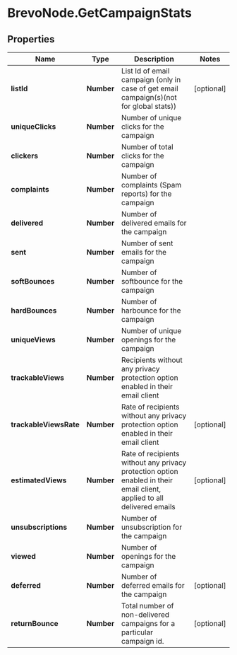 # BrevoNode.GetCampaignStats

## Properties
Name | Type | Description | Notes
------------ | ------------- | ------------- | -------------
**listId** | **Number** | List Id of email campaign (only in case of get email campaign(s)(not for global stats)) | [optional] 
**uniqueClicks** | **Number** | Number of unique clicks for the campaign | 
**clickers** | **Number** | Number of total clicks for the campaign | 
**complaints** | **Number** | Number of complaints (Spam reports) for the campaign | 
**delivered** | **Number** | Number of delivered emails for the campaign | 
**sent** | **Number** | Number of sent emails for the campaign | 
**softBounces** | **Number** | Number of softbounce for the campaign | 
**hardBounces** | **Number** | Number of harbounce for the campaign | 
**uniqueViews** | **Number** | Number of unique openings for the campaign | 
**trackableViews** | **Number** | Recipients without any privacy protection option enabled in their email client | 
**trackableViewsRate** | **Number** | Rate of recipients without any privacy protection option enabled in their email client | [optional] 
**estimatedViews** | **Number** | Rate of recipients without any privacy protection option enabled in their email client, applied to all delivered emails | [optional] 
**unsubscriptions** | **Number** | Number of unsubscription for the campaign | 
**viewed** | **Number** | Number of openings for the campaign | 
**deferred** | **Number** | Number of deferred emails for the campaign | [optional] 
**returnBounce** | **Number** | Total number of non-delivered campaigns for a particular campaign id. | [optional] 


